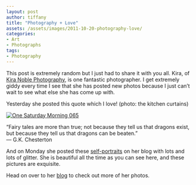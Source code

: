 ```yaml
---
layout: post
author: tiffany
title: "Photography + Love"
assets: /assets/images/2011-10-20-photography-love/
categories: 
- Art
- Photographs
tags: 
- Photography
---
```


This post is extremely random but I just had to share it with you all. Kira, of [Kira Noble Photography](http://www.kiranoblephotography.com/), is one fantastic photographer. I get extremely giddy every time I see that she has posted new photos because I just can’t wait to see what else she has come up with.

Yesterday she posted this quote which I love! (photo: the kitchen curtains)

[![](jekyll_uploads/2011/10/One-Saturday-Morning-065-325x215.jpg "One Saturday Morning 065")](http://www.sweetpeonies.com/2011/10/photography-love/one-saturday-morning-065-2/)

“Fairy tales are more than true; not because they tell us that dragons exist, but because they tell us that dragons can be beaten.”  
― G.K. Chesterton

And on Monday she posted these [self-portraits](http://www.kiranoblephotographyblog.com/?p=1339) on her blog with lots and lots of glitter. She is beautiful all the time as you can see here, and these pictures are exquisite.

Head on over to her [blog](http://www.kiranoblephotographyblog.com/) to check out more of her photos.